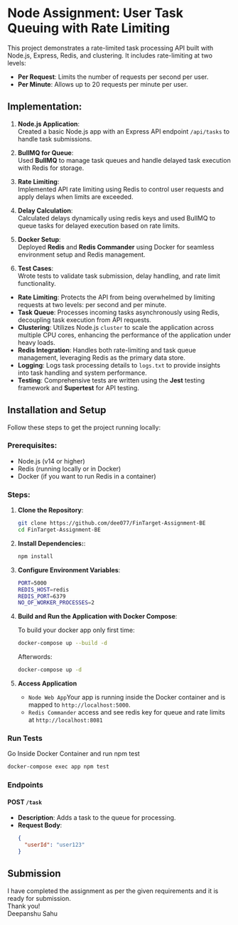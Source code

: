 # Node Assignment: User Task Queuing with Rate Limiting

This project demonstrates a rate-limited task processing API built with Node.js, Express, Redis, and clustering. It includes rate-limiting at two levels:
- **Per Request**: Limits the number of requests per second per user.
- **Per Minute**: Allows up to 20 requests per minute per user.


## Implementation:

1. **Node.js Application**:  
   Created a basic Node.js app with an Express API endpoint `/api/tasks` to handle task submissions.

2. **BullMQ for Queue**:  
   Used **BullMQ** to manage task queues and handle delayed task execution with Redis for storage.

3. **Rate Limiting**:  
   Implemented API rate limiting using Redis to control user requests and apply delays when limits are exceeded.

4. **Delay Calculation**:  
   Calculated delays dynamically using redis keys and used BullMQ to queue tasks for delayed execution based on rate limits.

5. **Docker Setup**:  
   Deployed **Redis** and **Redis Commander** using Docker for seamless environment setup and Redis management.

6. **Test Cases**:  
   Wrote tests to validate task submission, delay handling, and rate limit functionality.


- **Rate Limiting**: Protects the API from being overwhelmed by limiting requests at two levels: per second and per minute.
- **Task Queue**: Processes incoming tasks asynchronously using Redis, decoupling task execution from API requests.
- **Clustering**: Utilizes Node.js `cluster` to scale the application across multiple CPU cores, enhancing the performance of the application under heavy loads.
- **Redis Integration**: Handles both rate-limiting and task queue management, leveraging Redis as the primary data store.
- **Logging**: Logs task processing details to `logs.txt` to provide insights into task handling and system performance.
- **Testing**: Comprehensive tests are written using the **Jest** testing framework and **Supertest** for API testing.

## Installation and Setup

Follow these steps to get the project running locally:

### Prerequisites:

- Node.js (v14 or higher)
- Redis (running locally or in Docker)
- Docker (if you want to run Redis in a container)


### Steps:

1. **Clone the Repository**:

   ```bash
   git clone https://github.com/dee077/FinTarget-Assignment-BE
   cd FinTarget-Assignment-BE
   ```

2. **Install Dependencies:**:

   ```bash
   npm install
   ```

3. **Configure Environment Variables**:

   ```bash
   PORT=5000
   REDIS_HOST=redis
   REDIS_PORT=6379
   NO_OF_WORKER_PROCESSES=2
   ```

   
4. **Build and Run the Application with Docker Compose**:

   To build your docker app only first time:
   ```bash
   docker-compose up --build -d
   ```

   Afterwords:
   ```bash
   docker-compose up -d
   ```

5. **Access Application**

   - `Node Web App`Your app is running inside the Docker container and is mapped to `http://localhost:5000`.
   - `Redis Commander` access and see redis key for queue and rate limits at `http://localhost:8081`

### Run Tests

   Go Inside Docker Container and run npm test
   ```bash
   docker-compose exec app npm test
   ```


### Endpoints

#### POST `/task`

- **Description**: Adds a task to the queue for processing.
- **Request Body**:
  ```json
  {
    "userId": "user123"
  }
  ```

## Submission

I have completed the assignment as per the given requirements and it is ready for submission. <br>
Thank you! <br>
Deepanshu Sahu
